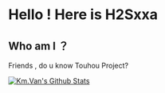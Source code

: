 # Hello ! Here is H2Sxxa

## Who am I ？

Friends , do u know Touhou Project?


[![Km.Van's Github Stats](https://github-readme-stats.vercel.app/api?username=IAXRetailer&count_private=true&show_icons=true)](https://github.com/anuraghazra/github-readme-stats)
